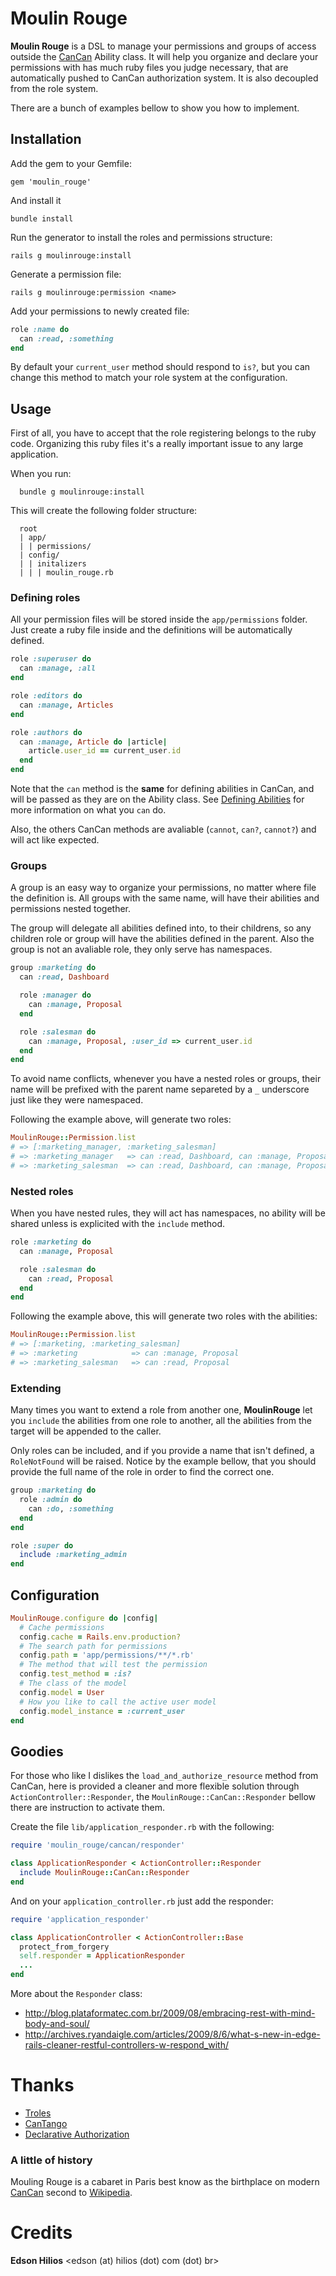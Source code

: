 Moulin Rouge
============

**Moulin Rouge** is a DSL to manage your permissions and groups of access outside the [CanCan](https://github.com/ryanb/cancan) Ability class. It will help you organize and declare your permissions with has much ruby files you judge necessary, that are automatically pushed to CanCan authorization system. It is also decoupled from the role system.

There are a bunch of examples bellow to show you how to implement.

Installation
------------

Add the gem to your Gemfile:

    gem 'moulin_rouge'
  
And install it

    bundle install

Run the generator to install the roles and permissions structure:

    rails g moulinrouge:install
  
Generate a permission file:

    rails g moulinrouge:permission <name>
    
Add your permissions to newly created file:
  
```ruby
role :name do
  can :read, :something
end
```

By default your `current_user` method should respond to `is?`, but you can change this method to match your role system at the configuration.

Usage
-----

First of all, you have to accept that the role registering belongs to the ruby code. Organizing this ruby files  it's a really important issue to any large application.

When you run:

      bundle g moulinrouge:install
    
This will create the following folder structure:

      root
      | app/
      | | permissions/
      | config/
      | | initalizers
      | | | moulin_rouge.rb
    
### Defining roles ###
    
All your permission files will be stored inside the `app/permissions` folder. Just create a ruby file inside and the definitions will be automatically defined.
  
```ruby
role :superuser do
  can :manage, :all
end

role :editors do
  can :manage, Articles
end

role :authors do
  can :manage, Article do |article|
    article.user_id == current_user.id
  end
end
```

Note that the `can` method is the **same** for defining abilities in CanCan, and will be passed as they are on the Ability class. See [Defining Abilities](https://github.com/ryanb/cancan/wiki/defining-abilities) for more information on what you `can` do. 

Also, the others CanCan methods are avaliable (`cannot`, `can?`, `cannot?`) and will act like expected.
  
### Groups ###
  
A group is an easy way to organize your permissions, no matter where file the definition is. All groups with the same name, will have their abilities and permissions nested together.

The group will delegate all abilities defined into, to their childrens, so any children role or group  will have the abilities defined in the parent. Also the group is not an avaliable role, they only serve has namespaces.

```ruby
group :marketing do
  can :read, Dashboard

  role :manager do
    can :manage, Proposal
  end

  role :salesman do
    can :manage, Proposal, :user_id => current_user.id
  end
end
```

To avoid name conflicts, whenever you have a nested roles or groups, their name will be prefixed with the parent name separeted by a `_` underscore just like they were namespaced.

Following the example above, will generate two roles:

```ruby
MoulinRouge::Permission.list  
# => [:marketing_manager, :marketing_salesman]
# => :marketing_manager   => can :read, Dashboard, can :manage, Proposal
# => :marketing_salesman  => can :read, Dashboard, can :manage, Proposal, :user_id => current_user.id
```

### Nested roles ###

When you have nested rules, they will act has namespaces, no ability will be shared unless is explicited with the `include` method.
  
```ruby
role :marketing do
  can :manage, Proposal

  role :salesman do
    can :read, Proposal
  end
end
```

Following the example above, this will generate two roles with the abilities:

```ruby
MoulinRouge::Permission.list  
# => [:marketing, :marketing_salesman]
# => :marketing            => can :manage, Proposal
# => :marketing_salesman   => can :read, Proposal
```

### Extending ###

Many times you want to extend a role from another one, **MoulinRouge** let you `include` the abilities from one role to another, all the abilities from the target will be appended to the caller. 

Only roles can be included, and if you provide a name that isn't defined, a `RoleNotFound` will be raised. Notice by the example bellow, that you should provide the full name of the role in order to find the correct one.

```ruby
group :marketing do
  role :admin do
    can :do, :something
  end
end

role :super do
  include :marketing_admin
end
```

Configuration
-------------

```ruby
MoulinRouge.configure do |config|
  # Cache permissions
  config.cache = Rails.env.production?
  # The search path for permissions
  config.path = 'app/permissions/**/*.rb'
  # The method that will test the permission
  config.test_method = :is?
  # The class of the model
  config.model = User
  # How you like to call the active user model
  config.model_instance = :current_user
end
```

Goodies
-------

For those who like I dislikes the `load_and_authorize_resource` method from CanCan, here is provided a cleaner and more flexible solution through `ActionController::Responder`, the `MoulinRouge::CanCan::Responder` bellow there are instruction to activate them.

Create the file `lib/application_responder.rb` with the following:

```ruby
require 'moulin_rouge/cancan/responder'

class ApplicationResponder < ActionController::Responder
  include MoulinRouge::CanCan::Responder
end
```

And on your `application_controller.rb` just add the responder:

```ruby
require 'application_responder'

class ApplicationController < ActionController::Base
  protect_from_forgery
  self.responder = ApplicationResponder
  ...
end
```

More about the `Responder` class:

*   http://blog.plataformatec.com.br/2009/08/embracing-rest-with-mind-body-and-soul/
*   http://archives.ryandaigle.com/articles/2009/8/6/what-s-new-in-edge-rails-cleaner-restful-controllers-w-respond_with/

Thanks
=======

*   [Troles](https://github.com/kristianmandrup/trole)
*   [CanTango](https://github.com/kristianmandrup/cantango)
*   [Declarative Authorization](https://github.com/stffn/declarative_authorization)

### A little of history ###

Mouling Rouge is a cabaret in Paris best know as the birthplace on modern [CanCan](https://github.com/ryanb/cancan) second to [Wikipedia](http://en.wikipedia.org/wiki/Moulin_Rouge).

Credits
=======

**Edson Hilios** <edson (at) hilios (dot) com (dot) br>